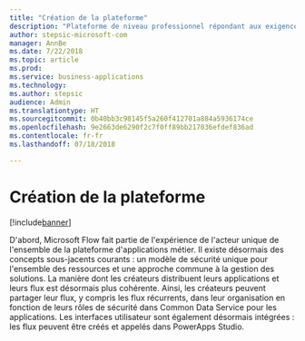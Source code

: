 ```yaml
---
title: "Création de la plateforme"
description: "Plateforme de niveau professionnel répondant aux exigences de cycle de vie et de conformité des créateurs et des administrateurs."
author: stepsic-microsoft-com
manager: AnnBe
ms.date: 7/22/2018
ms.topic: article
ms.prod: 
ms.service: business-applications
ms.technology: 
ms.author: stepsic
audience: Admin
ms.translationtype: HT
ms.sourcegitcommit: 0b40bb3c98145f5a260f412701a884a5936174ce
ms.openlocfilehash: 9e2663de6290f2c7f0ff89bb217036efdef836ad
ms.contentlocale: fr-fr
ms.lasthandoff: 07/18/2018

---
```

# <a name="building-the-platform"></a>Création de la plateforme


[!include[banner](../../includes/banner.md)]

D'abord, Microsoft Flow fait partie de l'expérience de l'acteur unique de l'ensemble de la plateforme d'applications métier. Il existe désormais des concepts sous-jacents courants : un modèle de sécurité unique pour l'ensemble des ressources et une approche commune à la gestion des solutions. La manière dont les créateurs distribuent leurs applications et leurs flux est désormais plus cohérente. Ainsi, les créateurs peuvent partager leur flux, y compris les flux récurrents, dans leur organisation en fonction de leurs rôles de sécurité dans Common Data Service pour les applications. Les interfaces utilisateur sont également désormais intégrées : les flux peuvent être créés et appelés dans PowerApps Studio.

